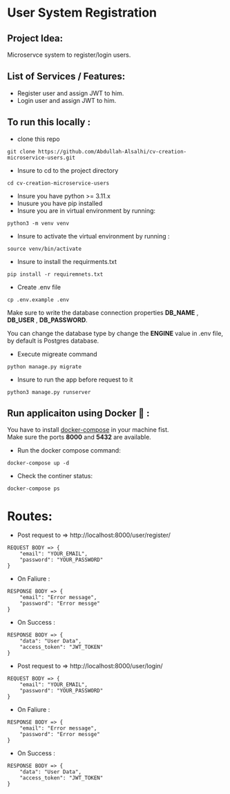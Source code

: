 # User System Registration

## Project Idea:

Microservce system to register/login users.

## List of Services / Features:

- Register user and assign JWT to him.
- Login user and assign JWT to him.

## To run this locally :

- clone this repo

```
git clone https://github.com/Abdullah-Alsalhi/cv-creation-microservice-users.git
```

- Insure to cd to the project directory

```
cd cv-creation-microservice-users
```

- Insure you have python >= 3.11.x
- Inusure you have pip installed
- Insure you are in virtual environment by running:

```
python3 -m venv venv
```

- Insure to activate the virtual environment by running :

```
source venv/bin/activate
```

- Insure to install the requirments.txt

```
pip install -r requiremnets.txt
```

- Create .env file

``` shell
cp .env.example .env
```
Make sure to write the database connection properties <b>DB_NAME</b> ,  <b>DB_USER</b> , <b>DB_PASSWORD</b>.

You can change the database type by change the <b>ENGINE</b> value in .env file, by default is Postgres database.

- Execute migreate command 
``` shell
python manage.py migrate
```

- Insure to run the app before request to it

```
python3 manage.py runserver
```

## Run applicaiton using Docker 🐬 :
You have to install [docker-compose](https://docs.docker.com/compose/install/) in your machine fist.<br>
Make sure the ports <b>8000</b> and <b>5432</b> are available.

- Run the docker compose command:

``` shell
docker-compose up -d
```

- Check the continer status:

``` shell
docker-compose ps
```


# Routes:

- Post request to => http://localhost:8000/user/register/

```
REQUEST BODY => {
    "email": "YOUR_EMAIL",
    "password": "YOUR_PASSWORD"
}

```

- On Faliure :

```
RESPONSE BODY => {
    "email": "Error message",
    "password": "Error messge"
}
```

- On Success :

```
RESPONSE BODY => {
    "data": "User Data",
    "access_token": "JWT_TOKEN"
}
```

- Post request to => http://localhost:8000/user/login/

```
REQUEST BODY => {
    "email": "YOUR_EMAIL",
    "password": "YOUR_PASSWORD"
}

```

- On Faliure :

```
RESPONSE BODY => {
    "email": "Error message",
    "password": "Error messge"
}
```

- On Success :

```
RESPONSE BODY => {
    "data": "User Data",
    "access_token": "JWT_TOKEN"
}
```
